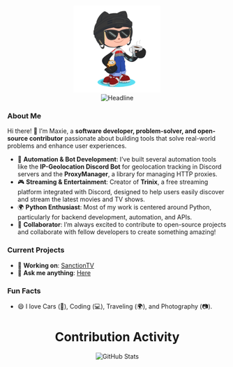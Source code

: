 <div align="center">
    <img src="https://raw.githubusercontent.com/AhmedFathyDev/AhmedFathyDev/main/GitHub.png" alt="" height="200">
</div>

<div align="center">
     <img src="https://readme-typing-svg.herokuapp.com?color=%236FDA44&size=32&center=true&vCenter=true&width=800&height=50&lines=Hey+there!+I%27m+Maxie+%F0%9F%91%8B;Developer+%7C+Open-Source+Contributor;Python+Lover+and+Problem+Solver%21" alt="Headline">
</div>

### About Me

Hi there! 👋 I’m Maxie, a **software developer, problem-solver, and open-source contributor** passionate about building tools that solve real-world problems and enhance user experiences.

- 🔧 **Automation & Bot Development**: I’ve built several automation tools like the **IP-Geolocation Discord Bot** for geolocation tracking in Discord servers and the **ProxyManager**, a library for managing HTTP proxies.
- 🎮 **Streaming & Entertainment**: Creator of **Trinix**, a free streaming platform integrated with Discord, designed to help users easily discover and stream the latest movies and TV shows.
- 🌍 **Python Enthusiast**: Most of my work is centered around Python, particularly for backend development, automation, and APIs.
- 🤝 **Collaborator**: I’m always excited to contribute to open-source projects and collaborate with fellow developers to create something amazing!

### Current Projects
- 🎯 **Working on**: [SanctionTV](https://sanction.tv)
- 💬 **Ask me anything**: [Here](https://github.com/osthread/osthread/issues)

### Fun Facts
- 😄 I love Cars (🚗), Coding (💻), Traveling (🌍), and Photography (📷).

<div align="center">
    <h1>Contribution Activity</h1>
    <img src="https://github-readme-stats.vercel.app/api?username=osthread&title_color=6FDA44&text_color=FFFFFF&show_icons=true&icon_color=6FDA44&include_all_commits=true&count_private=true&theme=dark" alt="GitHub Stats" height="200">
    <br>
</div>
</div>
